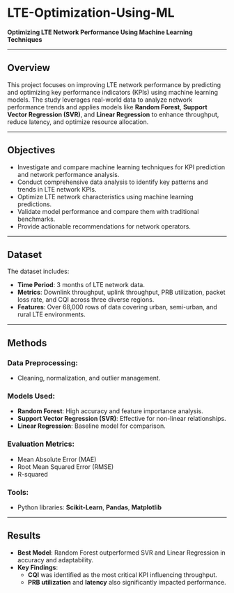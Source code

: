 # LTE-Optimization-Using-ML  
**Optimizing LTE Network Performance Using Machine Learning Techniques**

---

## Overview  
This project focuses on improving LTE network performance by predicting and optimizing key performance indicators (KPIs) using machine learning models. The study leverages real-world data to analyze network performance trends and applies models like **Random Forest**, **Support Vector Regression (SVR)**, and **Linear Regression** to enhance throughput, reduce latency, and optimize resource allocation.

---

## Objectives  
- Investigate and compare machine learning techniques for KPI prediction and network performance analysis.  
- Conduct comprehensive data analysis to identify key patterns and trends in LTE network KPIs.  
- Optimize LTE network characteristics using machine learning predictions.  
- Validate model performance and compare them with traditional benchmarks.  
- Provide actionable recommendations for network operators.

---

## Dataset  
The dataset includes:  
- **Time Period**: 3 months of LTE network data.  
- **Metrics**: Downlink throughput, uplink throughput, PRB utilization, packet loss rate, and CQI across three diverse regions.  
- **Features**: Over 68,000 rows of data covering urban, semi-urban, and rural LTE environments.

---

## Methods  
### Data Preprocessing:  
- Cleaning, normalization, and outlier management.  

### Models Used:  
- **Random Forest**: High accuracy and feature importance analysis.  
- **Support Vector Regression (SVR)**: Effective for non-linear relationships.  
- **Linear Regression**: Baseline model for comparison.  

### Evaluation Metrics:  
- Mean Absolute Error (MAE)  
- Root Mean Squared Error (RMSE)  
- R-squared  

### Tools:  
- Python libraries: **Scikit-Learn**, **Pandas**, **Matplotlib**

---

## Results  
- **Best Model**: Random Forest outperformed SVR and Linear Regression in accuracy and adaptability.  
- **Key Findings**:  
  - **CQI** was identified as the most critical KPI influencing throughput.  
  - **PRB utilization** and **latency** also significantly impacted performance.

